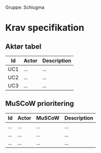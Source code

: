 Gruppe: Schlugma

# Krav specifikation


## Aktør tabel

| Id | Actor | Description |  
| --- | --- | --- | 
| UC1 | ... | ... |
| UC2 | ... | ... |  
| UC3 | ... | ... |  

## MuSCoW prioritering

| Id | Actor | MuSCoW | Description | 
| --- | --- | --- | --- | 
| ... | ... | ... | ... |
| ... | ... | ... | ... |
| ... | ... | ... | ... |